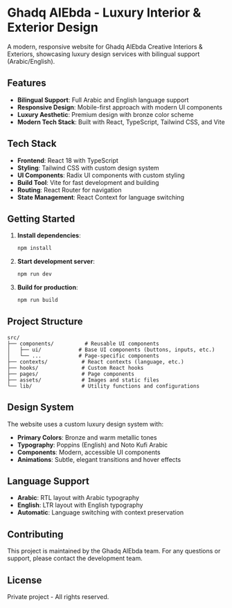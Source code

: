 # Ghadq AlEbda - Luxury Interior & Exterior Design

A modern, responsive website for Ghadq AlEbda Creative Interiors & Exteriors, showcasing luxury design services with bilingual support (Arabic/English).

## Features

- **Bilingual Support**: Full Arabic and English language support
- **Responsive Design**: Mobile-first approach with modern UI components
- **Luxury Aesthetic**: Premium design with bronze color scheme
- **Modern Tech Stack**: Built with React, TypeScript, Tailwind CSS, and Vite

## Tech Stack

- **Frontend**: React 18 with TypeScript
- **Styling**: Tailwind CSS with custom design system
- **UI Components**: Radix UI components with custom styling
- **Build Tool**: Vite for fast development and building
- **Routing**: React Router for navigation
- **State Management**: React Context for language switching

## Getting Started

1. **Install dependencies**:
   ```bash
   npm install
   ```

2. **Start development server**:
   ```bash
   npm run dev
   ```

3. **Build for production**:
   ```bash
   npm run build
   ```

## Project Structure

```
src/
├── components/          # Reusable UI components
│   ├── ui/            # Base UI components (buttons, inputs, etc.)
│   └── ...            # Page-specific components
├── contexts/           # React contexts (language, etc.)
├── hooks/              # Custom React hooks
├── pages/              # Page components
├── assets/             # Images and static files
└── lib/                # Utility functions and configurations
```

## Design System

The website uses a custom luxury design system with:
- **Primary Colors**: Bronze and warm metallic tones
- **Typography**: Poppins (English) and Noto Kufi Arabic
- **Components**: Modern, accessible UI components
- **Animations**: Subtle, elegant transitions and hover effects

## Language Support

- **Arabic**: RTL layout with Arabic typography
- **English**: LTR layout with English typography
- **Automatic**: Language switching with context preservation

## Contributing

This project is maintained by the Ghadq AlEbda team. For any questions or support, please contact the development team.

## License

Private project - All rights reserved.
